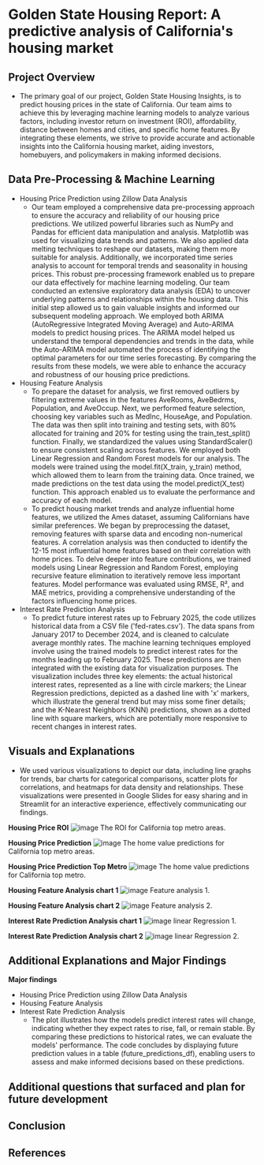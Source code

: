 # Golden State Housing Report: A predictive analysis of California's housing market

## **Project Overview**
* The primary goal of our project, Golden State Housing Insights, is to predict housing prices in the state of California. Our team aims to achieve this by leveraging machine learning models to analyze various factors, including investor return on investment (ROI), affordability, distance between homes and cities, and specific home features. By integrating these elements, we strive to provide accurate and actionable insights into the California housing market, aiding investors, homebuyers, and policymakers in making informed decisions.

## Data Pre-Processing & Machine Learning
* Housing Price Prediction using Zillow Data Analysis
  * Our team employed a comprehensive data pre-processing approach to ensure the accuracy and reliability of our housing price predictions. We utilized powerful libraries such as NumPy and Pandas for efficient data manipulation and analysis. Matplotlib was used for visualizing data trends and patterns. We also applied data melting techniques to reshape our datasets, making them more suitable for analysis. Additionally, we incorporated time series analysis to account for temporal trends and seasonality in housing prices. This robust pre-processing framework enabled us to prepare our data effectively for machine learning modeling. Our team conducted an extensive exploratory data analysis (EDA) to uncover underlying patterns and relationships within the housing data. This initial step allowed us to gain valuable insights and informed our subsequent modeling approach. We employed both ARIMA (AutoRegressive Integrated Moving Average) and Auto-ARIMA models to predict housing prices. The ARIMA model helped us understand the temporal dependencies and trends in the data, while the Auto-ARIMA model automated the process of identifying the optimal parameters for our time series forecasting. By comparing the results from these models, we were able to enhance the accuracy and robustness of our housing price predictions.
* Housing Feature Analysis
  * To prepare the dataset for analysis, we first removed outliers by filtering extreme values in the features AveRooms, AveBedrms, Population, and AveOccup. Next, we performed feature selection, choosing key variables such as MedInc, HouseAge, and Population. The data was then split into training and testing sets, with 80% allocated for training and 20% for testing using the train_test_split() function. Finally, we standardized the values using StandardScaler() to ensure consistent scaling across features. We employed both Linear Regression and Random Forest models for our analysis. The models were trained using the model.fit(X_train, y_train) method, which allowed them to learn from the training data. Once trained, we made predictions on the test data using the model.predict(X_test) function. This approach enabled us to evaluate the performance and accuracy of each model.
  * To predict housing market trends and analyze influential home features, we utilized the Ames dataset, assuming Californians have similar preferences. We began by preprocessing the dataset, removing features with sparse data and encoding non-numerical features. A correlation analysis was then conducted to identify the 12-15 most influential home features based on their correlation with home prices. To delve deeper into feature contributions, we trained models using Linear Regression and Random Forest, employing recursive feature elimination to iteratively remove less important features. Model performance was evaluated using RMSE, R², and MAE metrics, providing a comprehensive understanding of the factors influencing home prices.
* Interest Rate Prediction Analysis
  * To predict future interest rates up to February 2025, the code utilizes historical data from a CSV file ('fed-rates.csv'). The data spans from January 2017 to December 2024, and is cleaned to calculate average monthly rates. The machine learning techniques employed involve using the trained models to predict interest rates for the months leading up to February 2025. These predictions are then integrated with the existing data for visualization purposes. The visualization includes three key elements: the actual historical interest rates, represented as a line with circle markers; the Linear Regression predictions, depicted as a dashed line with 'x' markers, which illustrate the general trend but may miss some finer details; and the K-Nearest Neighbors (KNN) predictions, shown as a dotted line with square markers, which are potentially more responsive to recent changes in interest rates.

## Visuals and Explanations
* We used various visualizations to depict our data, including line graphs for trends, bar charts for categorical comparisons, scatter plots for correlations, and heatmaps for data density and relationships. These visualizations were presented in Google Slides for easy sharing and in Streamlit for an interactive experience, effectively communicating our findings.

**Housing Price ROI**
![image](resources/content/cg_roi.png)
The ROI for California top metro areas.

**Housing Price Prediction**
![image](resources/content/cg_predictions.png)
The home value predictions for California top metro areas.

**Housing Price Prediction Top Metro**
![image](resources/content/cd_mtop.png)
The home value predictions for California top metro.

**Housing Feature Analysis chart 1**
![image](resources/content/?.png)
Feature analysis 1.

**Housing Feature Analysis chart 2**
![image](resources/content/?.png)
Feature analysis 2.

**Interest Rate Prediction Analysis chart 1**
![image](resources/content/dex_lr1.png)
linear Regression 1.

**Interest Rate Prediction Analysis chart 2**
![image](resources/content/dex_lr2.png)
linear Regression 2.

## Additional Explanations and Major Findings

**Major findings**
* Housing Price Prediction using Zillow Data Analysis
* Housing Feature Analysis  
* Interest Rate Prediction Analysis
  * The plot illustrates how the models predict interest rates will change, indicating whether they expect rates to rise, fall, or remain stable. By comparing these predictions to historical rates, we can evaluate the models' performance. The code concludes by displaying future prediction values in a table (future_predictions_df), enabling users to assess and make informed decisions based on these predictions.

## Additional questions that surfaced and plan for future development


## Conclusion


## References
